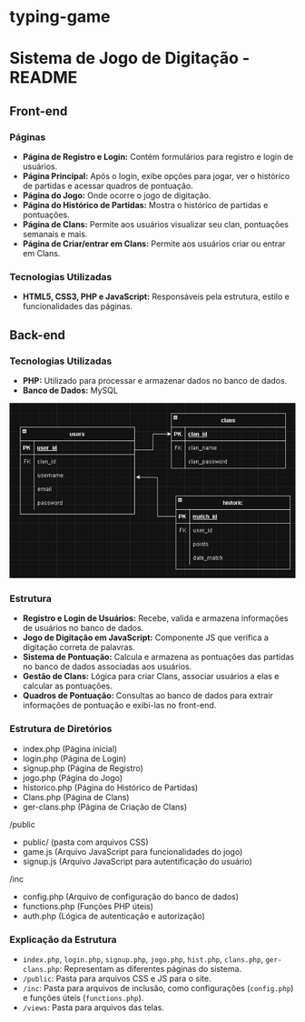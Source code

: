 # typing-game
# Sistema de Jogo de Digitação - README

## Front-end

### Páginas

- **Página de Registro e Login:** Contém formulários para registro e login de usuários.
- **Página Principal:** Após o login, exibe opções para jogar, ver o histórico de partidas e acessar quadros de pontuação.
- **Página do Jogo:** Onde ocorre o jogo de digitação.
- **Página do Histórico de Partidas:** Mostra o histórico de partidas e pontuações.
- **Página de Clans:** Permite aos usuários visualizar seu clan, pontuações semanais e mais.
- **Página de Criar/entrar em Clans:** Permite aos usuários criar ou entrar em Clans.

### Tecnologias Utilizadas

- **HTML5, CSS3, PHP e JavaScript:** Responsáveis pela estrutura, estilo e funcionalidades das páginas.

## Back-end

### Tecnologias Utilizadas

- **PHP:** Utilizado para processar e armazenar dados no banco de dados.
- **Banco de Dados:** MySQL

![Exemplo](assets/img/bd.png)

### Estrutura

- **Registro e Login de Usuários:** Recebe, valida e armazena informações de usuários no banco de dados.
- **Jogo de Digitação em JavaScript:** Componente JS que verifica a digitação correta de palavras.
- **Sistema de Pontuação:** Calcula e armazena as pontuações das partidas no banco de dados associadas aos usuários.
- **Gestão de Clans:** Lógica para criar Clans, associar usuários a elas e calcular as pontuações.
- **Quadros de Pontuação:** Consultas ao banco de dados para extrair informações de pontuação e exibi-las no front-end.

### Estrutura de Diretórios

- index.php (Página inicial)
- login.php (Página de Login)
- signup.php (Página de Registro)
- jogo.php (Página do Jogo)
- historico.php (Página do Histórico de Partidas)
- Clans.php (Página de Clans)
- ger-clans.php (Página de Criação de Clans)

/public
  - public/ (pasta com arquivos CSS)
  - game.js (Arquivo JavaScript para funcionalidades do jogo)
  - signup.js (Arquivo JavaScript para autentificação do usuário)

/inc
  - config.php (Arquivo de configuração do banco de dados)
  - functions.php (Funções PHP úteis)
  - auth.php (Lógica de autenticação e autorização)


### Explicação da Estrutura

- `index.php`, `login.php`, `signup.php`, `jogo.php`, `hist.php`,  `clans.php`, `ger-clans.php`: Representam as diferentes páginas do sistema.
- `/public`: Pasta para arquivos CSS e JS  para o site.
- `/inc`: Pasta para arquivos de inclusão, como configurações (`config.php`) e funções úteis (`functions.php`).
- `/views`: Pasta para arquivos das telas.